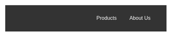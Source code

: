 <!DOCTYPE html>
<html lang="en">
<head>
    <meta charset="UTF-8">
    <meta name="viewport" content="width=device-width, initial-scale=1.0">
    <title>CodeWarrior LLC</title>
    <style>
        body, html {
            height: 100%;
            margin: 0;
            font-family: Arial, sans-serif;
            background: url('https://github.com/CodeWarriorLLC/CodeWarriorLLC/assets/170987014/1dd43a63-da32-4ed0-a122-9680cc7ef417') no-repeat center center fixed;
            background-size: cover;
            color: #fff;
        }
        .header-2024 {
            background: rgba(0, 0, 0, 0.8);
            padding: 10px;
        }
        .header-wrap {
            display: flex;
            justify-content: space-between;
            align-items: center;
            max-width: 1200px;
            margin: 0 auto;
            padding: 0 20px;
        }
        .logo svg {
            width: 100px;
            height: auto;
        }
        nav {
            display: flex;
        }
        .nmcnav_primary {
            list-style: none;
            display: flex;
            margin: 0;
            padding: 0;
        }
        .nmcnav_li {
            position: relative;
        }
        .nmcnav_clickable {
            color: #fff;
            text-decoration: none;
            padding: 10px 20px;
            display: block;
            font-size: 16px;
        }
        .nmcnav_dropdown {
            display: none;
            position: absolute;
            background: rgba(0, 0, 0, 0.9);
            top: 100%;
            left: 0;
            min-width: 200px;
            box-shadow: 0 2px 10px rgba(0, 0, 0, 0.5);
        }
        .nmcnav_dropdown ul {
            list-style: none;
            margin: 0;
            padding: 10px 0;
        }
        .nmcnav_dropdown a {
            color: #fff;
            padding: 10px 20px;
            display: block;
            text-decoration: none;
            font-size: 14px;
        }
        .nmcnav_li:hover .nmcnav_dropdown {
            display: block;
        }
        .nmcnav_text svg {
            fill: #fff;
            margin-left: 5px;
        }
    </style>
</head>
<body>
    <header class="header-2024">
        <div class="header-wrap">
            <div class="logo">
                <a href="/" rel="home" title="homepage" aria-label="homepage">
                    <svg xmlns="http://www.w3.org/2000/svg" width="244" height="153" viewBox="0 0 244 153" fill="none">
                        <!-- Your logo SVG content -->
                    </svg>
                </a>
            </div>
            <nav id="nmcnav_wrap" aria-label="Site Navigation">
                <ul class="nmcnav_primary" aria-label="Primary Navigation">
                    <li class="nmcnav_li">
                        <a href="products.html" class="nmcnav_clickable">Products</a>
                        <div class="nmcnav_dropdown" aria-labelledby="nmcnav_button-products" role="region">
                            <ul>
                                <li><a href="custom-programming.html">Custom Programming</a></li>
                                <li><a href="software-development.html">Software Development</a></li>
                                <li><a href="microsoft-office.html">Microsoft Office Expert</a></li>
                                <li><a href="financial-analysis.html">Financial Analysis</a></li>
                                <li><a href="arcgis.html">ArcGIS</a></li>
                                <li><a href="geospatial-databases.html">Geospatial Databases</a></li>
                                <li><a href="api-integration.html">API Integration</a></li>
                                <li><a href="system-integration.html">System Integration</a></li>
                                <li><a href="data-analytics.html">Data Analytics & Visualization</a></li>
                                <li><a href="business-intelligence.html">Business Intelligence</a></li>
                                <li><a href="web-development.html">Web Development</a></li>
                                <li><a href="technical-solutions.html">Technical Solutions</a></li>
                                <li><a href="software-training.html">Software Training</a></li>
                                <li><a href="versatile-industries.html">Versatile Across Industries</a></li>
                            </ul>
                        </div>
                    </li>
                    <li class="nmcnav_li">
                        <a href="about-us.html" class="nmcnav_clickable">About Us</a>
                        <div class="nmcnav_dropdown" aria-labelledby="nmcnav_button-about" role="region">
                            <ul>
                                <li><a href="our-story.html">Our Story</a></li>
                                <li><a href="our-team.html">Our Team</a></li>
                                <li><a href="our-board.html">Our Board</a></li>
                                <li><a href="careers.html">Careers</a></li>
                                <li><a href="contact-us.html">Contact Us</a></li>
                            </ul>
                        </div>
                    </li>
                </ul>
            </nav>
        </div>
    </header>
</body>
</html>
